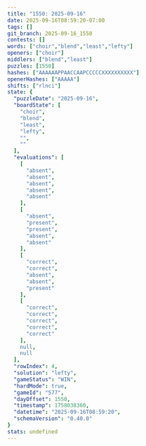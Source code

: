 ```yaml
---
title: "1550: 2025-09-16"
date: 2025-09-16T08:59:20-07:00
tags: []
git_branch: 2025-09-16_1550
contests: []
words: ["choir","blend","least","lefty"]
openers: ["choir"]
middlers: ["blend","least"]
puzzles: [1550]
hashes: ["AAAAAAPPAACCAAPCCCCCXXXXXXXXXX"]
openerHashes: ["AAAAA"]
shifts: ["rlnci"]
state: {
  "puzzleDate": "2025-09-16",
  "boardState": [
    "choir",
    "blend",
    "least",
    "lefty",
    "",
    ""
  ],
  "evaluations": [
    [
      "absent",
      "absent",
      "absent",
      "absent",
      "absent"
    ],
    [
      "absent",
      "present",
      "present",
      "absent",
      "absent"
    ],
    [
      "correct",
      "correct",
      "absent",
      "absent",
      "present"
    ],
    [
      "correct",
      "correct",
      "correct",
      "correct",
      "correct"
    ],
    null,
    null
  ],
  "rowIndex": 4,
  "solution": "lefty",
  "gameStatus": "WIN",
  "hardMode": true,
  "gameId": "577",
  "dayOffset": 1550,
  "timestamp": 1758038360,
  "datetime": "2025-09-16T08:59:20",
  "schemaVersion": "0.40.0"
}
stats: undefined
---
```

<!-- more -->
